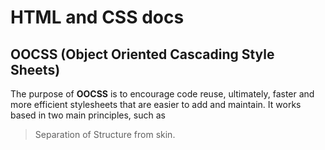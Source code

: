 # HTML and CSS docs

## OOCSS (Object Oriented Cascading Style Sheets)
The purpose of **OOCSS** is to encourage code reuse, ultimately, faster and more efficient stylesheets that are easier to add and maintain. It works based in two main principles, such as
> Separation of Structure from skin.

<!--stackedit_data:
eyJwcm9wZXJ0aWVzIjoiZXh0ZW5zaW9uczpcbiAgcHJlc2V0Oi
BnZm1cbiIsImhpc3RvcnkiOlsxODQxNTcyMjYxLC0yMDczNjY1
MzIzLC00NDExMzg0NTAsMTY0NjU4NTAyNCwtMTcyODgxOTE5My
wtMTg3MTU5MjE0NF19
-->